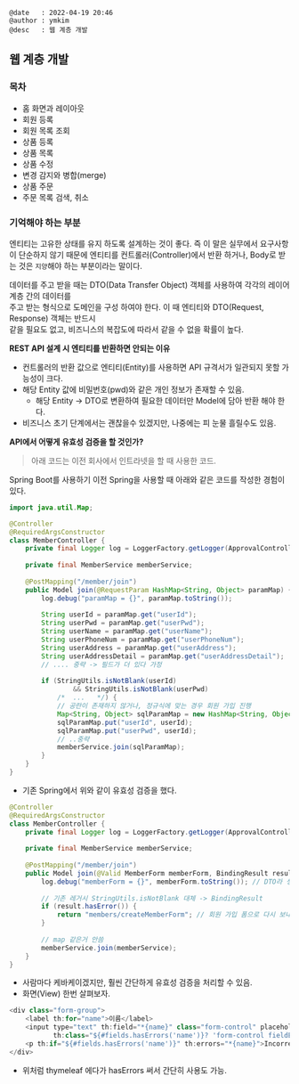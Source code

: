 ```
@date   : 2022-04-19 20:46
@author : ymkim
@desc   : 웹 계층 개발
```

## 웹 계층 개발

### 목차

- 홈 화면과 레이아웃
- 회원 등록
- 회원 목록 조회
- 상품 등록
- 상품 목록
- 상품 수정
- 변경 감지와 병합(merge)
- 상품 주문
- 주문 목록 검색, 취소

### 기억해야 하는 부분

엔티티는 고유한 상태를 유지 하도록 설계하는 것이 좋다. 즉 이 말은 실무에서 요구사항이 단순하지 않기 때문에 
엔티티를 컨트롤러(Controller)에서 반환 하거나, Body로 받는 것은 `지양`해야 하는 부분이라는 말이다.  

데이터를 주고 받을 때는 DTO(Data Transfer Object) 객체를 사용하여 각각의 레이어 계층 간의 데이터를  
주고 받는 형식으로 도메인을 구성 하여야 한다. 이 때 엔티티와 DTO(Request, Response) 객체는 반드시  
같을 필요도 없고, 비즈니스의 복잡도에 따라서 같을 수 없을 확률이 높다.  

**REST API 설계 시 엔티티를 반환하면 안되는 이유**

- 컨트롤러의 반환 값으로 엔티티(Entity)를 사용하면 API 규격서가 일관되지 못할 가능성이 크다.
- 해당 Entity 값에 비밀번호(pwd)와 같은 개인 정보가 존재할 수 있음.
  - 해당 Entity -> DTO로 변환하여 필요한 데이터만 Model에 담아 반환 해야 한다.
- 비즈니스 초기 단계에서는 괜찮을수 있겠지만, 나중에는 피 눈물 흘릴수도 있음.

**API에서 어떻게 유효성 검증을 할 것인가?**

> 아래 코드는 이전 회사에서 인트라넷을 할 때 사용한 코드.

Spring Boot를 사용하기 이전 Spring을 사용할 때 아래와 같은 코드를 작성한 경험이 있다.

```java
import java.util.Map;

@Controller
@RequiredArgsConstructor
class MemberController {
    private final Logger log = LoggerFactory.getLogger(ApprovalController.class);
  
    private final MemberService memberService;
  
    @PostMapping("/member/join")
    public Model join(@RequestParam HashMap<String, Object> paramMap) {
        log.debug("paramMap = {}", paramMap.toString());
    
        String userId = paramMap.get("userId");
        String userPwd = paramMap.get("userPwd");
        String userName = paramMap.get("userName");
        String userPhoneNum = paramMap.get("userPhoneNum");
        String userAddress = paramMap.get("userAddress");
        String userAddressDetail = paramMap.get("userAddressDetail");
        // .... 중략 -> 필드가 더 있다 가정
    
        if (StringUtils.isNotBlank(userId)
                && StringUtils.isNotBlank(userPwd)
            /*  ...   */) {
            // 공란이 존재하지 않거나, 정규식에 맞는 경우 회원 가입 진행
            Map<String, Object> sqlParamMap = new HashMap<String, Object>();
            sqlParamMap.put("userId", userId);
            sqlParamMap.put("userPwd", userId);
            // ..중략
            memberService.join(sqlParamMap);
        }
    }
}
```

- 기존 Spring에서 위와 같이 유효성 검증을 했다.

```java
@Controller
@RequiredArgsConstructor
class MemberController {
    private final Logger log = LoggerFactory.getLogger(ApprovalController.class);
  
    private final MemberService memberService;
  
    @PostMapping("/member/join")
    public Model join(@Valid MemberForm memberForm, BindingResult result) {
        log.debug("memberForm = {}", memberForm.toString()); // DTO라 생각
      
        // 기존 레거시 StringUtils.isNotBlank 대체 -> BindingResult
        if (result.hasError()) {
            return "members/createMemberForm"; // 회원 가입 폼으로 다시 보내버리기
        }
        
        // map 같은거 안씀
        memberService.join(memberService);
    }
}
```

- 사람마다 케바케이겠지만, 훨씬 간단하게 유효성 검증을 처리할 수 있음.
- 화면(View) 한번 살펴보자.

```java
<div class="form-group">
    <label th:for="name">이름</label>
    <input type="text" th:field="*{name}" class="form-control" placeholder="이름을 입력하세요"
           th:class="${#fields.hasErrors('name')}? 'form-control fieldError' : 'form-control'">
    <p th:if="${#fields.hasErrors('name')}" th:errors="*{name}">Incorrect date</p>
</div>
```

- 위처럼 thymeleaf 에다가 hasErrors 써서 간단히 사용도 가능.